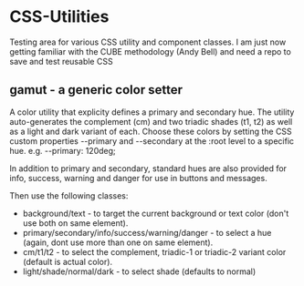 # CSS-Utilities

Testing area for various CSS utility and component classes. I am just now getting familiar with the CUBE methodology (Andy Bell) and need a repo to save and test reusable CSS

## gamut - a generic color setter

A color utility that explicity defines a primary and secondary hue. The utility auto-generates the complement (cm) and two triadic shades (t1, t2) as well as a light and dark variant of each. Choose these colors by setting the CSS custom properties --primary and --secondary at the :root level to a specific hue. e.g. --primary: 120deg;

In addition to primary and secondary, standard hues are also provided for info, success, warning and danger for use in buttons and messages.

Then use the following classes:
- background/text - to target the current background or text color (don't use both on same element).
- primary/secondary/info/success/warning/danger - to select a hue (again, dont use more than one on same element).
- cm/t1/t2 - to select the complement, triadic-1 or triadic-2 variant color (default is actual color).
- light/shade/normal/dark - to select shade (defaults to normal)

